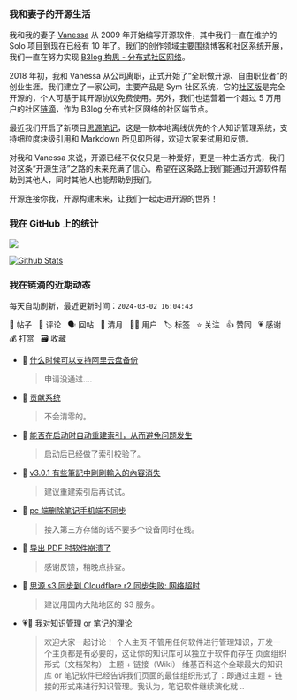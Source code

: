 ### 我和妻子的开源生活

我和我的妻子 [Vanessa](https://github.com/Vanessa219) 从 2009 年开始编写开源软件，其中我们一直在维护的 Solo 项目到现在已经有 10 年了。我们的创作领域主要围绕博客和社区系统开展，我们一直在努力实现 [B3log 构思 - 分布式社区网络](https://ld246.com/article/1546941897596)。

2018 年初，我和 Vanessa 从公司离职，正式开始了“全职做开源、自由职业者”的创业生涯。我们建立了一家公司，主要产品是 Sym 社区系统，它的[社区版](https://github.com/88250/symphony)是完全开源的，个人可基于其开源协议免费使用。另外，我们也运营着一个超过 5 万用户的社区[链滴](https://ld246.com)，作为 B3log 分布式社区网络的社区端节点。

最近我们开启了新项目[思源笔记](https://github.com/siyuan-note/siyuan)，这是一款本地离线优先的个人知识管理系统，支持细粒度块级引用和 Markdown 所见即所得，欢迎大家来试用和反馈。

对我和 Vanessa 来说，开源已经不仅仅只是一种爱好，更是一种生活方式，我们对这条“开源生活”之路的未来充满了信心。希望在这条路上我们能通过开源软件帮助到其他人，同时其他人也能帮助到我们。

开源连接你我，开源构建未来，让我们一起走进开源的世界！

### 我在 GitHub 上的统计

<a title="Hits" target="_blank" href="https://github.com/88250/88250"><img src="https://hits.b3log.org/88250/88250.svg"></a>

[![Github Stats](https://github-readme-stats.vercel.app/api?username=88250&theme=tokyonight&show_icons=true)](https://github.com/88250)

<!--events start -->

### 我在链滴的近期动态

每天自动刷新，最近更新时间：`2024-03-02 16:04:43`

📝 帖子 &nbsp; 💬 评论 &nbsp; 🗣 回帖 &nbsp; 🌙 清月 &nbsp; 👨‍💻 用户 &nbsp; 🏷️ 标签 &nbsp; ⭐️ 关注 &nbsp; 👍 赞同 &nbsp; 💗 感谢 &nbsp; 💰 打赏 &nbsp; 🗃 收藏

* 💬 [什么时候可以支持阿里云盘备份](https://ld246.com/article/1690962819321/comment/1709365594711#comments)

  > 申请没通过....
* 💬 [贡献系统](https://ld246.com/article/1531283103334/comment/1709364982616#comments)

  > 不会清零的。
* 💬 [能否在启动时自动重建索引，从而避免问题发生](https://ld246.com/article/1709363172963/comment/1709364858158#comments)

  > 启动后已经做了索引校验了。
* 💬 [v3.0.1 有些筆記中剛剛輸入的內容消失](https://ld246.com/article/1709347061868/comment/1709349045446#comments)

  > 建议重建索引后再试试。
* 💬 [pc 端删除笔记手机端不同步](https://ld246.com/article/1709345652006/comment/1709348976029#comments)

  > 接入第三方存储的话不要多个设备同时在线。
* 💬 [导出 PDF 时软件崩溃了](https://ld246.com/article/1709339676372/comment/1709340676521#comments)

  > 感谢反馈，稍晚点排查。
* 💬 [思源 s3 同步到 Cloudflare r2 同步失败: 网络超时](https://ld246.com/article/1709340528130/comment/1709340646109#comments)

  > 建议用国内大陆地区的 S3 服务。
* 💗📝 [我对知识管理 or 笔记的理论](https://ld246.com/article/1709288690882)

  > 欢迎大家一起讨论！ 个人主页 不管用任何软件进行管理知识，开发一个主页都是有必要的，这让你的知识库可以独立于软件而存在 页面组织形式（文档架构） 主题 + 链接（Wiki） 维基百科这个全球最大的知识库 or 笔记软件已经告诉我们页面的最佳组织形式了：即通过主题 + 链接的形式来进行知识管理。我认为，笔记软件继续演化就 ..


<!--events end -->
